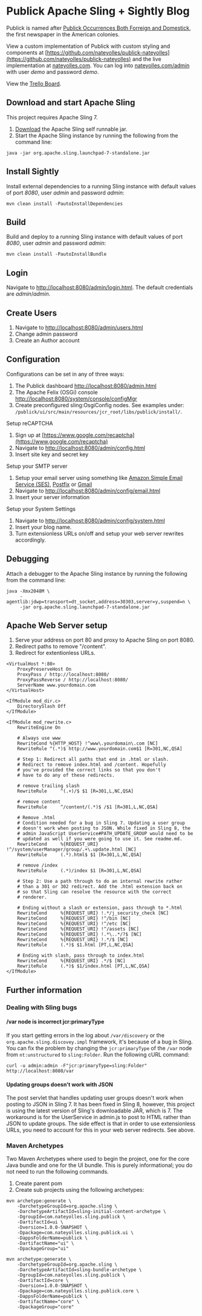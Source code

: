 # Publick Apache Sling + Sightly Blog

Publick is named after [Publick Occurrences Both Forreign and Domestick](https://en.wikipedia.org/wiki/Publick_Occurrences_Both_Forreign_and_Domestick), the first newspaper in the American colonies.

View a custom implementation of Publick with custom styling and components at [https://github.com/nateyolles/publick-nateyolles](https://github.com/nateyolles/publick-nateyolles) and the live implementation at [nateyolles.com](http://www.nateyolles.com). You can log into [nateyolles.com/admin](http://www.nateyolles.com/admin) with user *demo* and password *demo*.

View the [Trello Board](https://trello.com/b/2zcNr5qV/publick-sling-sightly-blog-engine).

## Download and start Apache Sling

This project requires Apache Sling 7.

1. [Download](http://sling.apache.org/downloads.cgi) the Apache Sling self runnable jar.
2. Start the Apache Sling instance by running the following from the command line:

```
java -jar org.apache.sling.launchpad-7-standalone.jar
```

## Install Sightly

Install external dependencies to a running Sling instance with default values of port *8080*, user *admin* and password *admin*:

    mvn clean install -PautoInstallDependencies

## Build

Build and deploy to a running Sling instance with default values of port *8080*, user *admin* and password *admin*:

    mvn clean install -PautoInstallBundle

## Login

Navigate to [http://localhost:8080/admin/login.html](http://localhost:8080/admin/login.html). The default credentials are *admin*/*admin*.

## Create Users

1. Navigate to [http://localhost:8080/admin/users.html](http://localhost:8080/admin/users.html)
2. Change admin password
3. Create an Author account

## Configuration

Configurations can be set in any of three ways:

1. The Publick dashboard [http://localhost:8080/admin.html](http://localhost:8080/admin.html)
2. The Apache Felix (OSGi) console [http://localhost:8080/system/console/configMgr](http://localhost:8080/system/console/configMgr)
3. Create preconfigured sling:OsgiConfig nodes. See examples under: `/publick/ui/src/main/resources/jcr_root/libs/publick/install/`.

Setup reCAPTCHA

1. Sign up at [https://www.google.com/recaptcha](https://www.google.com/recaptcha)
2. Navigate to [http://localhost:8080/admin/config.html](http://localhost:8080/admin/config.html)
3. Insert site key and secret key

Setup your SMTP server

1. Setup your email server using something like [Amazon Simple Email Service (SES)](https://aws.amazon.com/ses/), [Postfix](http://www.postfix.org/) or [Gmail](https://mail.google.com)
2. Navigate to [http://localhost:8080/admin/config/email.html](http://localhost:8080/admin/config/email.html)
3. Insert your server information

Setup your System Settings

1. Navigate to [http://localhost:8080/admin/config/system.html](http://localhost:8080/admin/config/system.html)
2. Insert your blog name.
3. Turn extensionless URLs on/off and setup your web server rewrites accordingly.

## Debugging

Attach a debugger to the Apache Sling instance by running the following from the command line:

```
java -Xmx2048M \
     -agentlib:jdwp=transport=dt_socket,address=30303,server=y,suspend=n \
     -jar org.apache.sling.launchpad-7-standalone.jar
```

## Apache Web Server setup

  1. Serve your address on port 80 and proxy to Apache Sling on port 8080.
  2. Redirect paths to remove "/content".
  3. Redirect for extentionless URLs.

```
<VirtualHost *:80>
    ProxyPreserveHost On
    ProxyPass / http://localhost:8080/
    ProxyPassReverse / http://localhost:8080/
    ServerName www.yourdomain.com
</VirtualHost>
```

```
<IfModule mod_dir.c>
    DirectorySlash Off
</IfModule>

<IfModule mod_rewrite.c>
    RewriteEngine On

    # Always use www
    RewriteCond %{HTTP_HOST} !^www\.yourdomain\.com [NC]
    RewriteRule ^(.*)$ http://www.yourdomain.com$1 [R=301,NC,QSA]

    # Step 1: Redirect all paths that end in .html or slash.
    # Redirect to remove index.html and /content. Hopefully
    # you've provided the correct links so that you don't
    # have to do any of these redirects.

    # remove trailing slash
    RewriteRule     ^(.+)/$ $1 [R=301,L,NC,QSA]

    # remove content
    RewriteRule     ^/content/(.*)$ /$1 [R=301,L,NC,QSA]

    # Remove .html
    # Condition needed for a bug in Sling 7. Updating a user group
    # doesn't work when posting to JSON. While fixed in Sling 8, the
    # admin JavaScript UserService#PATH_UPDATE_GROUP would need to be
    # updated as well if you were going to use it. See readme.md.
    RewriteCond     %{REQUEST_URI} !^/system/userManager/group/.+\.update.html [NC]
    RewriteRule     (.*).html$ $1 [R=301,L,NC,QSA]

    # remove /index
    RewriteRule     (.*)/index $1 [R=301,L,NC,QSA]

    # Step 2: Use a path through to do an internal rewrite rather
    # than a 301 or 302 redirect. Add the .html extension back on
    # so that Sling can resolve the resource with the correct
    # renderer.

    # Ending without a slash or extension, pass through to *.html
    RewriteCond     %{REQUEST_URI} !.*/j_security_check [NC]
    RewriteCond     %{REQUEST_URI} !^/bin [NC]
    RewriteCond     %{REQUEST_URI} !^/etc [NC]
    RewriteCond     %{REQUEST_URI} !^/assets [NC]
    RewriteCond     %{REQUEST_URI} !.*\..*/?$ [NC]
    RewriteCond     %{REQUEST_URI} !.*/$ [NC]
    RewriteRule     (.*)$ $1.html [PT,L,NC,QSA]

    # Ending with slash, pass through to index.html
    RewriteCond     %{REQUEST_URI} .*/$ [NC]
    RewriteRule     (.*)$ $1/index.html [PT,L,NC,QSA]
</IfModule>
```

## Further information

### Dealing with Sling bugs

#### /var node is incorrect jcr:primaryType

If you start getting errors in the log about `/var/discovery` or the `org.apache.sling.discovey.impl` framework, it's because of a bug in Sling. You can fix the problem by changing the `jcr:primaryType` of the `/var` node from `nt:unstructured` to `sling:Folder`. Run the following cURL command:

```
curl -u admin:admin -F"jcr:primaryType=sling:Folder" http://localhost:8080/var
```

#### Updating groups doesn't work with JSON

The post servlet that handles updating user groups doesn't work when posting to JSON in Sling 7. It has been fixed in Sling 8, however, this project is using the latest version of Sling's downloadable JAR, which is 7. The workaround is for the UserService in admin.js to post to HTML rather than JSON to update groups. The side effect is that in order to use extensionless URLs, you need to account for this in your web server redirects. See above.

### Maven Archetypes

Two Maven Archetypes where used to begin the project, one for the core Java bundle and one for the UI bundle. This is purely informational; you do not need to run the following commands.

1. Create parent pom
2. Create sub projects using the following archetypes:

```
mvn archetype:generate \
    -DarchetypeGroupId=org.apache.sling \
    -DarchetypeArtifactId=sling-initial-content-archetype \
    -DgroupId=com.nateyolles.sling.publick \
    -DartifactId=ui \
    -Dversion=1.0.0-SNAPSHOT \
    -Dpackage=com.nateyolles.sling.publick.ui \
    -DappsFolderName=publick \
    -DartifactName="ui" \
    -DpackageGroup="ui"
```
```
mvn archetype:generate \
    -DarchetypeGroupId=org.apache.sling \
    -DarchetypeArtifactId=sling-bundle-archetype \
    -DgroupId=com.nateyolles.sling.publick \
    -DartifactId=core \
    -Dversion=1.0.0-SNAPSHOT \
    -Dpackage=com.nateyolles.sling.publick.core \
    -DappsFolderName=publick \
    -DartifactName="core" \
    -DpackageGroup="core"
```